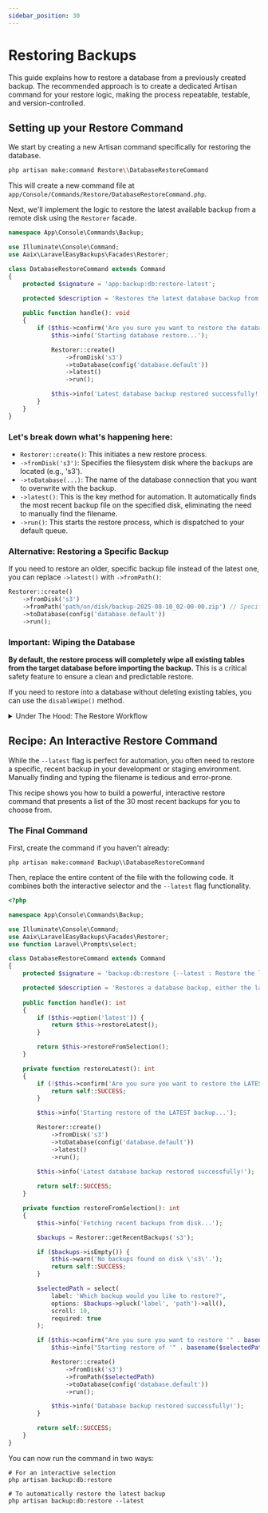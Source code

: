 ```yaml
---
sidebar_position: 30
---
```


# Restoring Backups

This guide explains how to restore a database from a previously created backup. The recommended approach is to create a dedicated
Artisan command for your restore logic, making the process repeatable, testable, and version-controlled.

## Setting up your Restore Command

We start by creating a new Artisan command specifically for restoring the database.

```bash
php artisan make:command Restore\\DatabaseRestoreCommand
```

This will create a new command file at `app/Console/Commands/Restore/DatabaseRestoreCommand.php`.

Next, we'll implement the logic to restore the latest available backup from a remote disk using the `Restorer` facade.

```php
namespace App\Console\Commands\Backup;

use Illuminate\Console\Command;
use Aaix\LaravelEasyBackups\Facades\Restorer;

class DatabaseRestoreCommand extends Command
{
    protected $signature = 'app:backup:db:restore-latest';

    protected $description = 'Restores the latest database backup from the specified disk.';
    
    public function handle(): void
    {
        if ($this->confirm('Are you sure you want to restore the database? This will wipe the current database.')) {
            $this->info('Starting database restore...');

            Restorer::create()
                ->fromDisk('s3')
                ->toDatabase(config('database.default'))
                ->latest()
                ->run();

            $this->info('Latest database backup restored successfully!');
        }
    }
}
```

### Let's break down what's happening here:

- `Restorer::create()`: This initiates a new restore process.
- `->fromDisk('s3')`: Specifies the filesystem disk where the backups are located (e.g., 's3').
- `->toDatabase(...)`: The name of the database connection that you want to overwrite with the backup.
- `->latest()`: This is the key method for automation. It automatically finds the most recent backup file on the specified disk,
  eliminating the need to manually find the filename.
- `->run()`: This starts the restore process, which is dispatched to your default queue.

### Alternative: Restoring a Specific Backup
If you need to restore an older, specific backup file instead of the latest one, you can replace `->latest()` with `->fromPath()`:
```php
Restorer::create()
    ->fromDisk('s3')
    ->fromPath('path/on/disk/backup-2025-08-10_02-00-00.zip') // Specify the exact file
    ->toDatabase(config('database.default'))
    ->run();
```

### Important: Wiping the Database
**By default, the restore process will completely wipe all existing tables from the target database before importing the backup.** This is a critical safety feature to ensure a clean and predictable restore.

If you need to restore into a database without deleting existing tables, you can use the `disableWipe()` method.



<details>
<summary>Under The Hood: The Restore Workflow</summary>

When you call `run()`, a `RestoreJob` is dispatched to the queue. Here’s a summary of what happens inside:

1. **Download & Extract**: The job downloads the backup archive from its source disk (e.g., 's3' or 'local') into a temporary
   local directory. It then extracts the archive, using your password if you provided one.
2. **Locate SQL Dump**: It finds the `db-dump_...sql` file inside the extracted contents.
3. **Wipe Database**: If `disableWipe()` was not called, a driver-specific `Wiper` class drops all tables from the target
   database.
4. **Import Dump**: A driver-specific `Importer` class executes the SQL dump file against the target database, restoring its
   structure and data.
5. **Cleanup & Events**: The temporary directory is deleted, and a `RestoreSucceeded` or `RestoreFailed` event is dispatched.

</details>


## Recipe: An Interactive Restore Command

While the `--latest` flag is perfect for automation, you often need to restore a specific, recent backup in your development or staging environment. Manually finding and typing the filename is tedious and error-prone.

This recipe shows you how to build a powerful, interactive restore command that presents a list of the 30 most recent backups for you to choose from.

### The Final Command

First, create the command if you haven't already:
```shell
php artisan make:command Backup\\DatabaseRestoreCommand
```

Then, replace the entire content of the file with the following code. It combines both the interactive selector and the `--latest` flag functionality.


```php
<?php

namespace App\Console\Commands\Backup;

use Illuminate\Console\Command;
use Aaix\LaravelEasyBackups\Facades\Restorer;
use function Laravel\Prompts\select;

class DatabaseRestoreCommand extends Command
{
    protected $signature = 'backup:db:restore {--latest : Restore the latest backup without prompting}';

    protected $description = 'Restores a database backup, either the latest one or from an interactive selection.';
    
    public function handle(): int
    {
        if ($this->option('latest')) {
            return $this->restoreLatest();
        }

        return $this->restoreFromSelection();
    }

    private function restoreLatest(): int
    {
        if (!$this->confirm('Are you sure you want to restore the LATEST backup? This will wipe the current database.')) {
            return self::SUCCESS;
        }

        $this->info('Starting restore of the LATEST backup...');

        Restorer::create()
            ->fromDisk('s3')
            ->toDatabase(config('database.default'))
            ->latest()
            ->run();

        $this->info('Latest database backup restored successfully!');
        
        return self::SUCCESS;
    }

    private function restoreFromSelection(): int
    {
        $this->info('Fetching recent backups from disk...');

        $backups = Restorer::getRecentBackups('s3');

        if ($backups->isEmpty()) {
            $this->warn('No backups found on disk \'s3\'.');
            return self::SUCCESS;
        }

        $selectedPath = select(
            label: 'Which backup would you like to restore?',
            options: $backups->pluck('label', 'path')->all(),
            scroll: 10,
            required: true
        );

        if ($this->confirm("Are you sure you want to restore '" . basename($selectedPath) . "'? This will wipe the current database.")) {
            $this->info("Starting restore of '" . basename($selectedPath) . "'...");

            Restorer::create()
                ->fromDisk('s3')
                ->fromPath($selectedPath)
                ->toDatabase(config('database.default'))
                ->run();

            $this->info('Database backup restored successfully!');
        }

        return self::SUCCESS;
    }
}
```
You can now run the command in two ways:
```shell
# For an interactive selection
php artisan backup:db:restore

# To automatically restore the latest backup
php artisan backup:db:restore --latest
```
